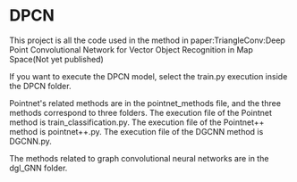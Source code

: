 # DPCN
This project is all the code used in the method in paper:TriangleConv:Deep Point Convolutional Network for Vector Object Recognition in Map Space(Not yet published)


If you want to execute the DPCN model, select the train.py execution inside the DPCN folder.

Pointnet's related methods are in the pointnet_methods file, and the three methods correspond to three folders. The execution file of the Pointnet method is train_classification.py. The execution file of the Pointnet++ method is pointnet++.py. The execution file of the DGCNN method is DGCNN.py.

The methods related to graph convolutional neural networks are in the dgl_GNN folder.
